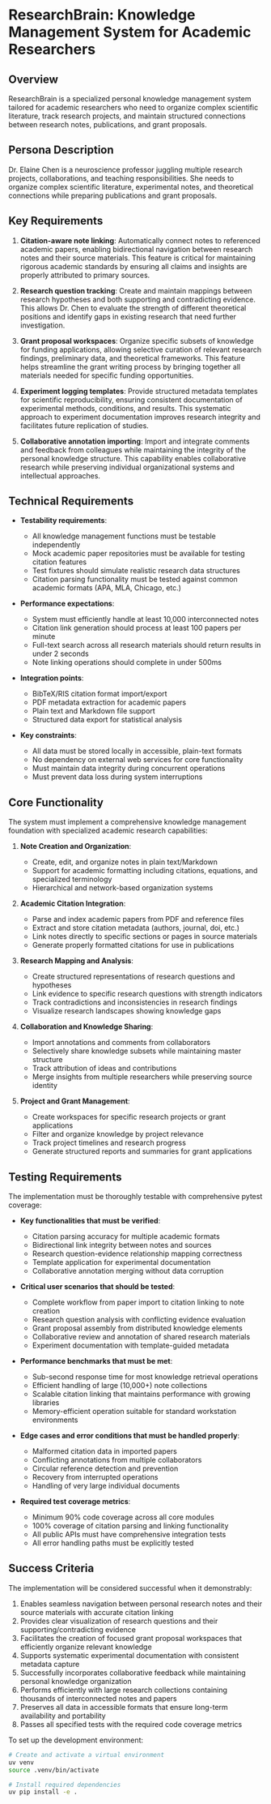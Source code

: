 # ResearchBrain: Knowledge Management System for Academic Researchers

## Overview
ResearchBrain is a specialized personal knowledge management system tailored for academic researchers who need to organize complex scientific literature, track research projects, and maintain structured connections between research notes, publications, and grant proposals.

## Persona Description
Dr. Elaine Chen is a neuroscience professor juggling multiple research projects, collaborations, and teaching responsibilities. She needs to organize complex scientific literature, experimental notes, and theoretical connections while preparing publications and grant proposals.

## Key Requirements
1. **Citation-aware note linking**: Automatically connect notes to referenced academic papers, enabling bidirectional navigation between research notes and their source materials. This feature is critical for maintaining rigorous academic standards by ensuring all claims and insights are properly attributed to primary sources.

2. **Research question tracking**: Create and maintain mappings between research hypotheses and both supporting and contradicting evidence. This allows Dr. Chen to evaluate the strength of different theoretical positions and identify gaps in existing research that need further investigation.

3. **Grant proposal workspaces**: Organize specific subsets of knowledge for funding applications, allowing selective curation of relevant research findings, preliminary data, and theoretical frameworks. This feature helps streamline the grant writing process by bringing together all materials needed for specific funding opportunities.

4. **Experiment logging templates**: Provide structured metadata templates for scientific reproducibility, ensuring consistent documentation of experimental methods, conditions, and results. This systematic approach to experiment documentation improves research integrity and facilitates future replication of studies.

5. **Collaborative annotation importing**: Import and integrate comments and feedback from colleagues while maintaining the integrity of the personal knowledge structure. This capability enables collaborative research while preserving individual organizational systems and intellectual approaches.

## Technical Requirements
- **Testability requirements**:
  - All knowledge management functions must be testable independently
  - Mock academic paper repositories must be available for testing citation features
  - Test fixtures should simulate realistic research data structures
  - Citation parsing functionality must be tested against common academic formats (APA, MLA, Chicago, etc.)

- **Performance expectations**:
  - System must efficiently handle at least 10,000 interconnected notes
  - Citation link generation should process at least 100 papers per minute
  - Full-text search across all research materials should return results in under 2 seconds
  - Note linking operations should complete in under 500ms

- **Integration points**:
  - BibTeX/RIS citation format import/export
  - PDF metadata extraction for academic papers
  - Plain text and Markdown file support
  - Structured data export for statistical analysis

- **Key constraints**:
  - All data must be stored locally in accessible, plain-text formats
  - No dependency on external web services for core functionality
  - Must maintain data integrity during concurrent operations
  - Must prevent data loss during system interruptions

## Core Functionality
The system must implement a comprehensive knowledge management foundation with specialized academic research capabilities:

1. **Note Creation and Organization**:
   - Create, edit, and organize notes in plain text/Markdown
   - Support for academic formatting including citations, equations, and specialized terminology
   - Hierarchical and network-based organization systems

2. **Academic Citation Integration**:
   - Parse and index academic papers from PDF and reference files
   - Extract and store citation metadata (authors, journal, doi, etc.)
   - Link notes directly to specific sections or pages in source materials
   - Generate properly formatted citations for use in publications

3. **Research Mapping and Analysis**:
   - Create structured representations of research questions and hypotheses
   - Link evidence to specific research questions with strength indicators
   - Track contradictions and inconsistencies in research findings
   - Visualize research landscapes showing knowledge gaps

4. **Collaboration and Knowledge Sharing**:
   - Import annotations and comments from collaborators
   - Selectively share knowledge subsets while maintaining master structure
   - Track attribution of ideas and contributions
   - Merge insights from multiple researchers while preserving source identity

5. **Project and Grant Management**:
   - Create workspaces for specific research projects or grant applications
   - Filter and organize knowledge by project relevance
   - Track project timelines and research progress
   - Generate structured reports and summaries for grant applications

## Testing Requirements
The implementation must be thoroughly testable with comprehensive pytest coverage:

- **Key functionalities that must be verified**:
  - Citation parsing accuracy for multiple academic formats
  - Bidirectional link integrity between notes and sources
  - Research question-evidence relationship mapping correctness
  - Template application for experimental documentation
  - Collaborative annotation merging without data corruption

- **Critical user scenarios that should be tested**:
  - Complete workflow from paper import to citation linking to note creation
  - Research question analysis with conflicting evidence evaluation
  - Grant proposal assembly from distributed knowledge elements
  - Collaborative review and annotation of shared research materials
  - Experiment documentation with template-guided metadata

- **Performance benchmarks that must be met**:
  - Sub-second response time for most knowledge retrieval operations
  - Efficient handling of large (10,000+) note collections
  - Scalable citation linking that maintains performance with growing libraries
  - Memory-efficient operation suitable for standard workstation environments

- **Edge cases and error conditions that must be handled properly**:
  - Malformed citation data in imported papers
  - Conflicting annotations from multiple collaborators
  - Circular reference detection and prevention
  - Recovery from interrupted operations
  - Handling of very large individual documents

- **Required test coverage metrics**:
  - Minimum 90% code coverage across all core modules
  - 100% coverage of citation parsing and linking functionality
  - All public APIs must have comprehensive integration tests
  - All error handling paths must be explicitly tested

## Success Criteria
The implementation will be considered successful when it demonstrably:

1. Enables seamless navigation between personal research notes and their source materials with accurate citation linking
2. Provides clear visualization of research questions and their supporting/contradicting evidence
3. Facilitates the creation of focused grant proposal workspaces that efficiently organize relevant knowledge
4. Supports systematic experimental documentation with consistent metadata capture
5. Successfully incorporates collaborative feedback while maintaining personal knowledge organization
6. Performs efficiently with large research collections containing thousands of interconnected notes and papers
7. Preserves all data in accessible formats that ensure long-term availability and portability
8. Passes all specified tests with the required code coverage metrics

To set up the development environment:
```bash
# Create and activate a virtual environment
uv venv
source .venv/bin/activate

# Install required dependencies
uv pip install -e .
```